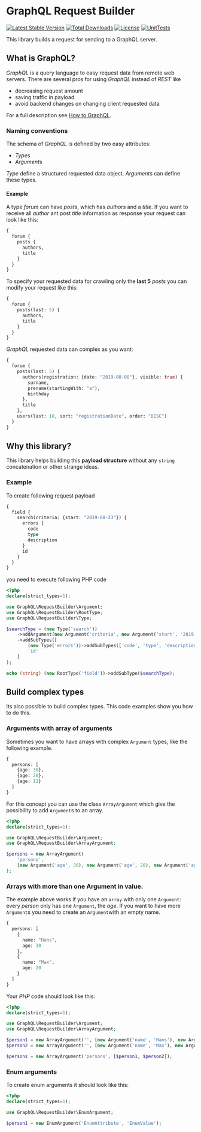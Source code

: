 # GraphQL Request Builder
[![Latest Stable Version](https://poser.pugx.org/dpauli/graphql-request-builder/v)](//packagist.org/packages/dpauli/graphql-request-builder)
[![Total Downloads](https://poser.pugx.org/dpauli/graphql-request-builder/downloads)](//packagist.org/packages/dpauli/graphql-request-builder)
[![License](https://poser.pugx.org/dpauli/graphql-request-builder/license)](//packagist.org/packages/dpauli/graphql-request-builder)
[![UnitTests](https://github.com/dpauli/php-graphql-request-builder/actions/workflows/phpunit.yml/badge.svg)](//github.com/dpauli/php-graphql-request-builder/actions/workflows/phpunit.yml)

This library builds a request for sending to a GraphQL server.

## What is GraphQL?
*GraphQL* is a query language to easy request data from remote web servers. There are several pros for using *GraphQL*
instead of *REST* like

- decreasing request amount
- saving traffic in payload
- avoid backend changes on changing client requested data

For a full description see [How to GraphQL](https://www.howtographql.com/).

### Naming conventions
The schema of *GraphQL* is defined by two easy attributes:

- *Type*s
- *Argument*s

*Type* define a structured requested data object. *Argument*s can define these types.

#### Example
A type *forum* can have *posts*, which has *authors* and a *title*. If you want to receive all *author* ant post *title*
information as response your request can look like this:

```graphql
{
  forum {
    posts {
      authors,
      title
    }
  }
}
```

To specify your requested data for crawling only the **last 5** *posts* you can modify your request like this:

```graphql
{
  forum {
    posts(last: 5) {
      authors,
      title
    }
  }
}
```

*GraphQL* requested data can complex as you want:

```graphql
{
  forum {
    posts(last: 5) {
      authors(registration: {date: "2019-08-08"}, visible: true) {
        surname,
        prename(startingWith: "a"),
        birthday
      },
      title
    },
    users(last: 10, sort: "registrationDate", order: "DESC")
  }
}
```

## Why this library?
This library helps building this **payload structure** without any `string` concatenation or other strange ideas.

### Example
To create following request payload
```graphql
{
  field {
    search(criteria: {start: "2019-08-23"}) {
      errors {
        code
        type
        description
      }
      id
    }
  }
}
```

you need to execute following PHP code
```php
<?php
declare(strict_types=1);

use GraphQL\RequestBuilder\Argument;
use GraphQL\RequestBuilder\RootType;
use GraphQL\RequestBuilder\Type;

$searchType = (new Type('search'))
    ->addArgument(new Argument('criteria', new Argument('start', '2019-08-23')))
    ->addSubTypes([
        (new Type('errors'))->addSubTypes(['code', 'type', 'description']),
        'id'
    ]
);

echo (string) (new RootType('field'))->addSubType($searchType);
```

## Build complex types

Its also possible to build complex types. This code examples show you how to do this.

### Arguments with array of arguments

Sometimes you want to have arrays with complex `Argument` types, like the following example.

```graphql
{
  persons: [
    {age: 30},
    {age: 20},
    {age: 12}
  ]
}
``` 

For this concept you can use the class `ArrayArgument` which give the possibility to add `Argument`s to an array.

```php
<?php
declare(strict_types=1);

use GraphQL\RequestBuilder\Argument;
use GraphQL\RequestBuilder\ArrayArgument;

$persons = new ArrayArgument(
    'persons',
    [new Argument('age', 30), new Argument('age', 20), new Argument('age', 12)]
);
```

### Arrays with more than one Argument in value.

The example above works if you have an `array` with only one `Argument`: every *person* only has one `Argument`, the
*age*. If you want to have more `Argument`s you need to create an `Argument`with an empty name. 

```graphql
{
  persons: [
    {
      name: "Hans",
      age: 30
    },
    {
      name: "Max",
      age: 20
    }
  ]
}
```

Your *PHP* code should look like this:

```php
<?php
declare(strict_types=1);

use GraphQL\RequestBuilder\Argument;
use GraphQL\RequestBuilder\ArrayArgument;

$person1 = new ArrayArgument('', [new Argument('name', 'Hans'), new Argument('age', 30)]);
$person2 = new ArrayArgument('', [new Argument('name', 'Max'), new Argument('age', 20)]);

$persons = new ArrayArgument('persons', [$person1, $person2]);
```

### Enum arguments
To create enum arguments it should look like this:

```php
<?php
declare(strict_types=1);

use GraphQL\RequestBuilder\EnumArgument;

$person1 = new EnumArgument('EnumAttribute', 'EnumValue');
```
